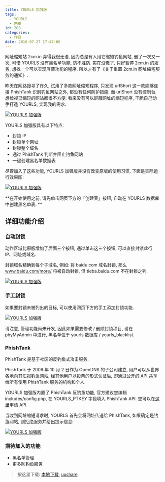 ```yaml
---
title: YOURLS 加强版
tags:
  - YOURLS
  - 网络
id: 208
categories:
  - 作品
date: 2010-07-27 17:47:06
---
```


网址缩短站 2cm.in 弄得我很无语, 因为总是有人用它缩短钓鱼网站, 删了一次又一次, 可惜 YOURLS 没有黑名单功能, 防不胜防. 实在没辙了, 只好暂停 2cm.in 的服务, 想找一个可以实现屏蔽功能的程序, 所以才有了《关于重置 2cm.in 网址缩短服务的通知》.

昨天在网路搜寻了许久, 试用了多款网址缩短程序, 只发现 urlShort 这一款能够连接 PhishTank 识别钓鱼网站之外, 都没有任何防护措施. 而 urlShort 没有控制台, 想检视已缩短的网站都很不方便. 看来没有可以屏蔽网址的缩短程序, 干脆自己动手打造 YOURLS, 实现我的需求.

[![YOURLS 加强版](//beamnote-img.oss-cn-shanghai.aliyuncs.com/2010/yourls-mbrc.png)](//beamnote-img.oss-cn-shanghai.aliyuncs.com/2010/yourls-mbrc.png)<!-- more -->

YOURLS 加强版具有以下特点:

* 封锁 IP
* 封锁单个网址
* 封锁整个域名
* 通过 PhishTank 判断并阻止钓鱼网站
* 一键创建黑名单数据表

尽管加入了这些功能, YOURLS 加强版并没有改变原版的使用习惯, 下面是实际运行效果图:

[![YOURLS 加强版](//beamnote-img.oss-cn-shanghai.aliyuncs.com/2010/2010-07-27_16-48-11.png)](//beamnote-img.oss-cn-shanghai.aliyuncs.com/2010/2010-07-27_16-48-11.png)

**在开始使用之前, 请先单击网页下方的「创建表」按钮, 自动在 YOURLS 数据库中创建黑名单表. **

## 详细功能介绍

### 自动封锁

动作区域比原版增加了后面三个按钮, 通过单击这三个按钮, 可以直接封锁此行 IP、网址或域名.

封锁域名精确到每个子域名, 例如: 将 baidu.com 域名封锁, 那么 www.baidu.com/more/ 将被自动封锁, 但 tieba.baidu.com 不在封锁之列.

[![YOURLS 加强版](//beamnote-img.oss-cn-shanghai.aliyuncs.com/2010/2010-07-27_17-00-42.png)](//beamnote-img.oss-cn-shanghai.aliyuncs.com/2010/2010-07-27_17-00-42.png)

### 手工封锁

如果要封锁未被列出的目标, 可以使用网页下方的手工添加封锁功能.

[![YOURLS 加强版](//beamnote-img.oss-cn-shanghai.aliyuncs.com/2010/2010-07-27_17-13-09.png)](//beamnote-img.oss-cn-shanghai.aliyuncs.com/2010/2010-07-27_17-13-09.png)

请注意, 管理功能尚未开发, 因此如果需要修改 / 删除封锁项目, 请在 phyMyAdmin 中进行, 黑名单位于 yourls 数据库 / yourls_blacklist.

### PhishTank

PhishTank 是基于社区的反钓鱼式攻击服务.

PhishTank 于 2006 年 10 月 2 日作为 OpenDNS 的子公司建立, 用户可以从世界各地向其汇报钓鱼网站, 经其他用户以投票的形式认证后, 即通过公开的 API 共享给所有使用 PhishTank 服务的机构和个人.

YOURLS 加强版内置了 PhishTank 反钓鱼功能, 官方建议您编辑 includes/config.php, 在 YOURLS_PTKEY 字段填入 PhishTank API. 您可以在[这里](http://phishtank.com/api_register.php)申请 API.

当收到网址缩短请求时, YOURLS 首先会将网址传送给 PhishTank, 如果确定是钓鱼网站, 则拒绝服务并给出提示信息:

[![YOURLS 加强版](//beamnote-img.oss-cn-shanghai.aliyuncs.com/2010/2010-07-27_17-32-31.png)](//beamnote-img.oss-cn-shanghai.aliyuncs.com/2010/2010-07-27_17-32-31.png)

### 期待加入的功能

* 黑名单管理
* 更多防钓鱼服务

> 按这里下载: [本地下载](http://raychow.info/wp-content/uploads/2010/07/yourls-1.4.3-mbrc-1.0.zip), [uushare](http://www.uushare.com/user/raychow/file/3326812)
